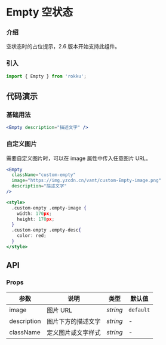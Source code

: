 # Empty 空状态

### 介绍

空状态时的占位提示，2.6 版本开始支持此组件。

### 引入

```js
import { Empty } from 'rokku';
```

## 代码演示

### 基础用法

```jsx
<Empty description="描述文字" />
```

### 自定义图片

需要自定义图片时，可以在 image 属性中传入任意图片 URL。

```jsx
<Empty
  className="custom-empty"
  image="https://img.yzcdn.cn/vant/custom-Empty-image.png"
  description="描述文字"
/>

<style>
  .custom-empty .empty-image {
    width: 170px;
    height: 170px;
  }
  .custom-empty .empty-desc{
    color: red;
  }
</style>
```

## API

### Props

| 参数 | 说明 | 类型 | 默认值 |
| --- | --- | --- | --- |
| image | 图片 URL | _string_ | `default` |
| description | 图片下方的描述文字 | _string_ | - |
| className | 定义图片或文字样式 | _string_ | - |
